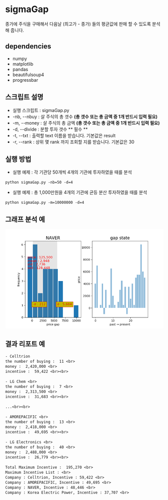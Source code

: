 # sigmaGap

종가에 주식을 구매해서 다음날 (최고가 - 종가) 들의 평균값에 판매 할 수 있도록 분석해 줍니다. 

## dependencies

+ numpy
+ matplotlib
+ pandas
+ beautifulsoup4
+ progressbar

## 스크립트 설명

+ 실행 스크립트 : sigmaGap.py
+ -nb, --nbuy : 살 주식의 총 갯수 **(총 갯수 또는 총 금액 중 1개 반드시 입력 필요)**
+ -m, --money : 살 주식의 총 금액 **(총 갯수 또는 총 금액 중 1개 반드시 입력 필요)**
+ -d, --divide : 분할 투자 갯수 ** 필수 **
+ -t, --txt : 출력할 text 이름을 받습니다. 기본값은 result
+ -r, --rank : 상위 몇 rank 까지 조회할 지를 받습니다. 기본값은 30

## 실행 방법

+ 실행 예제 : 각 기관당 50개씩 4개의 기관에 투자하였을 때를 분석 <br>
```  
python sigmaGap.py -nb=50 -d=4
```

+ 실행 예제 : 총 1,000만원을 4개의 기관에 균등 분산 투자하였을 때를 분석 <br>
```
python sigmaGap.py -m=10000000 -d=4
```

## 그래프 분석 예

![1](assets/NAVER.png)


## 결과 리포트 예

```
- Celltrion
the number of buying :  11 <br>
money :  2,420,000 <br>
incentive :  59,422 <br><br>

- LG Chem <br>
the number of buying :  7 <br>
money :  2,313,500 <br>
incentive :  31,683 <br><br>

...<br><br>

- AMOREPACIFIC <br>
the number of buying :  13 <br>
money :  2,418,000 <br>
incentive :  49,695 <br><br>

- LG Electronics <br>
the number of buying :  40 <br>
money :  2,488,000 <br>
incentive :  26,779 <br><br>

Total Maximum Incentive :  195,270 <br>
Maximum Incentive List : <br>
Company : Celltrion, Incentive : 59,422 <br>
Company : AMOREPACIFIC, Incentive : 49,695 <br>
Company : NAVER, Incentive : 48,446 <br>
Company : Korea Electric Power, Incentive : 37,707 <br>
```